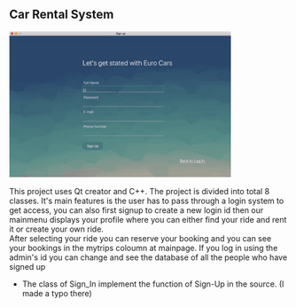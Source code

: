 ## Car Rental System

  <img src = "https://github.com/blue-moon02/Car-Rental-System/blob/master/presentation_.gif" width = "400px" />


This project uses Qt creator and C++.
The project is divided into total 8 classes. It's main features is the user has to pass through a login system to get access, you can also first signup to create a new login id then our mainmenu displays your profile where you can either find your ride and rent it or create your own ride.   
After selecting your ride you can reserve your booking and you can see your bookings in the mytrips coloumn at mainpage.
If you log in using the admin's id you can change and see the database of all the people who have signed up


- The class of Sign_In implement the function of Sign-Up in the source. (I made a typo there)


